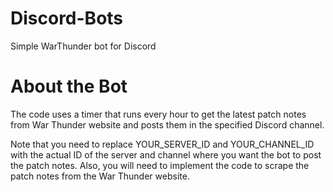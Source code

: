 # Discord-Bots
Simple WarThunder bot for Discord

# About the Bot
The code uses a timer that runs every hour to get the latest patch notes from War Thunder website and posts them in the specified Discord channel.

Note that you need to replace YOUR_SERVER_ID and YOUR_CHANNEL_ID with the actual ID of the server and channel where you want the bot to post the patch notes. Also, you will need to implement the code to scrape the patch notes from the War Thunder website.
